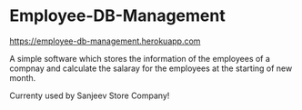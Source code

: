 # Employee-DB-Management
https://employee-db-management.herokuapp.com

A simple software which stores the information of the employees of a compnay and 
calculate the salaray for the employees at the starting of new month.

Currenty used by Sanjeev Store Company!
